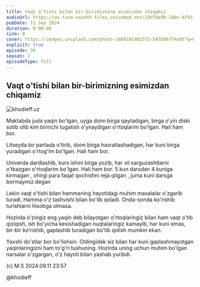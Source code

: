 ```yaml
---
title: Vaqt o'tishi bilan bir-birimizning esimizdan chiqamiz
audioUrl: https://us-tuna-sounds-files.voicemod.net/19df8e9b-140c-4f43-8c0e-09c162821765-1658350707858.mp3
pubDate: 11 Sep 2024
duration: 0:00:00
size: 0
cover: https://images.unsplash.com/photo-1669101402372-b47b86774a9f?q=80&w=3569&auto=format&fit=crop&ixlib=rb-4.0.3&ixid=M3wxMjA3fDB8MHxwaG90by1wYWdlfHx8fGVufDB8fHx8fA%3D%3D
explicit: true
episode: 36
season: 1
episodeType: full
---
```

## Vaqt o'tishi bilan bir-birimizning esimizdan chiqamiz

![khodieff.uz](/2024-09-11-23.57.53.jpg "khodieff.uz")



Maktabda juda yaqin bo'lgan, uyga doim birga qaytadigan, birga o'yin diski sotib olib kim birinchi tugatish o'ynaydigan o'rtoqlarim bo'lgan. Hali ham bor.

Litseyda bir partada o'tirib, doim birga hasratlashadigan, har kuni birga yuradigan o'rtog'im bo'lgan. Hali ham bor. 

Univerda dardlashib, kurs ishini birga yozib, har xil sarguzashtlarni o'tkazgan o'rtoqlarim bo'lgan. Hali ham bor. 5 kun darsdan 4 kuniga kirmagan , ohirgi para faqat qochishni reja qilgan , juma kuni darsga bormaymiz degan

Lekin vaqt o'tishi bilan hammaning hayotidagi muhim masalalar o'zgarib turadi. Hamma o'z tashvishi bilan bo'lib qoladi. Onda-sonda ko'rishib turishlarni hisobga olmasa.

Hozirda o'zingiz eng yaqin deb bilayotgan o'rtoqlaringiz bilan ham vaqt o'tib qiziqish, ish bo'yicha kesishadigan nuqtalaringiz kamayib, har kuni emas, bir-bir ko'rishib, gaplashib turadigan bo'lib qolish mumkin ekan.

Yaxshi do'stlar bor bo'lishsin. Oldingidek siz bilan har kuni gaplashmayotgan yaqinlaringizni ham to'g'ri tushuning. Hozirda uning uchun muhim bo'lgan narsalar o'zgargan, o'z hayoti bilan yashab yuribdi. 

(c) M.S 2024.09.11 23:57

@khodieff